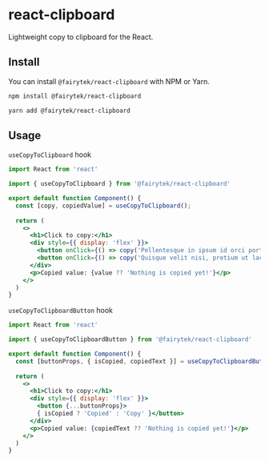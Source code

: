 # react-clipboard
Lightweight copy to clipboard for the React. 

## Install

You can install `@fairytek/react-clipboard` with NPM or Yarn.

```bash
npm install @fairytek/react-clipboard
```

```bash
yarn add @fairytek/react-clipboard
```

## Usage

`useCopyToClipboard` hook


```jsx
import React from 'react'

import { useCopyToClipboard } from '@fairytek/react-clipboard'

export default function Component() {
  const [copy, copiedValue] = useCopyToClipboard();
  
  return (
    <>
      <h1>Click to copy:</h1>
      <div style={{ display: 'flex' }}>
        <button onClick={() => copy('Pellentesque in ipsum id orci porta dapibus.')}>A</button>
        <button onClick={() => copy('Quisque velit nisi, pretium ut lacinia in, elementum id enim.')}>B</button>
      </div>
      <p>Copied value: {value ?? 'Nothing is copied yet!'}</p>
    </>
  )
}

```

`useCopyToClipboardButton` hook


```jsx
import React from 'react'

import { useCopyToClipboardButton } from '@fairytek/react-clipboard'

export default function Component() {
  const [buttonProps, { isCopied, copiedText }] = useCopyToClipboardButton({text: 'Pellentesque in ipsum id orci porta dapibus.'});
  
  return (
    <>
      <h1>Click to copy:</h1>
      <div style={{ display: 'flex' }}>
        <button {...buttonProps}>
        { isCopied ? 'Copied' : 'Copy' }</button>
      </div>
      <p>Copied value: {copiedText ?? 'Nothing is copied yet!'}</p>
    </>
  )
}

```